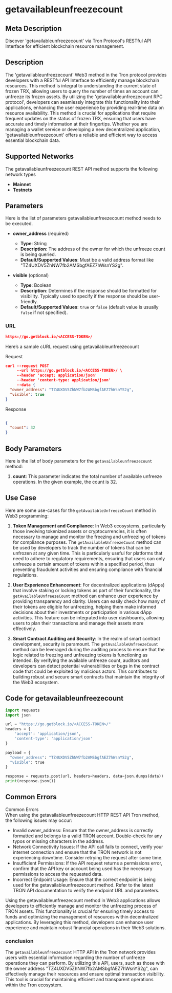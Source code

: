 # getavailableunfreezecount


## Meta Description
Discover 'getavailableunfreezecount' via Tron Protocol's RESTful API Interface for efficient blockchain resource management.

## Description
The 'getavailableunfreezecount' Web3 method in the Tron protocol provides developers with a RESTful API Interface to efficiently manage blockchain resources. This method is integral to understanding the current state of frozen TRX, allowing users to query the number of times an account can unfreeze its frozen assets. By utilizing the 'getavailableunfreezecount RPC protocol', developers can seamlessly integrate this functionality into their applications, enhancing the user experience by providing real-time data on resource availability. This method is crucial for applications that require frequent updates on the status of frozen TRX, ensuring that users have accurate and timely information at their fingertips. Whether you are managing a wallet service or developing a new decentralized application, 'getavailableunfreezecount' offers a reliable and efficient way to access essential blockchain data.

## Supported Networks
The getavailableunfreezecount REST API method supports the following network types
- **Mainnet**
- **Testnets**

## Parameters

Here is the list of parameters getavailableunfreezecount method needs to be executed.

- **owner_address** (required)
  - **Type**: String
  - **Description**: The address of the owner for which the unfreeze count is being queried.
  - **Default/Supported Values**: Must be a valid address format like "TZ4UXDV5ZhNW7fb2AMSbgfAEZ7hWsnYS2g".

- **visible** (optional)
  - **Type**: Boolean
  - **Description**: Determines if the response should be formatted for visibility. Typically used to specify if the response should be user-friendly.
  - **Default/Supported Values**: `true` or `false` (default value is usually `false` if not specified).

### URL
```json
https://go.getblock.io/<ACCESS-TOKEN>/
```
Here’s a sample cURL request using getavailableunfreezecount

Request
```json
curl --request POST 
     --url https://go.getblock.io/<ACCESS-TOKEN>/ \
     --header 'accept: application/json' 
     --header 'content-type: application/json' 
     --data {
  "owner_address": "TZ4UXDV5ZhNW7fb2AMSbgfAEZ7hWsnYS2g",
  "visible": true
}
```

Response
```json

{
  "count": 32
}
```
## Body Parameters

Here is the list of body parameters for the `getavailableunfreezecount` method:

1. **count**: This parameter indicates the total number of available unfreeze operations. In the given example, the count is 32.

## Use Case

Here are some use-cases for the `getAvailableUnfreezeCount` method in Web3 programming:

1. **Token Management and Compliance**: In Web3 ecosystems, particularly those involving tokenized assets or cryptocurrencies, it is often necessary to manage and monitor the freezing and unfreezing of tokens for compliance purposes. The `getAvailableUnfreezeCount` method can be used by developers to track the number of tokens that can be unfrozen at any given time. This is particularly useful for platforms that need to adhere to regulatory requirements, ensuring that users can only unfreeze a certain amount of tokens within a specified period, thus preventing fraudulent activities and ensuring compliance with financial regulations.

2. **User Experience Enhancement**: For decentralized applications (dApps) that involve staking or locking tokens as part of their functionality, the `getAvailableUnfreezeCount` method can enhance user experience by providing transparency and clarity. Users can easily check how many of their tokens are eligible for unfreezing, helping them make informed decisions about their investments or participation in various dApp activities. This feature can be integrated into user dashboards, allowing users to plan their transactions and manage their assets more effectively.

3. **Smart Contract Auditing and Security**: In the realm of smart contract development, security is paramount. The `getAvailableUnfreezeCount` method can be leveraged during the auditing process to ensure that the logic related to freezing and unfreezing tokens is functioning as intended. By verifying the available unfreeze count, auditors and developers can detect potential vulnerabilities or bugs in the contract code that could be exploited by malicious actors. This contributes to building robust and secure smart contracts that maintain the integrity of the Web3 ecosystem.

## Code for getavailableunfreezecount


```python
import requests
import json

url = "https://go.getblock.io/<ACCESS-TOKEN>/"
headers = {
    'accept': 'application/json',
    'content-type': 'application/json'
}

payload = {
  "owner_address": "TZ4UXDV5ZhNW7fb2AMSbgfAEZ7hWsnYS2g",
  "visible": true
}

response = requests.post(url, headers=headers, data=json.dumps(data))
print(response.json())
```
## Common Errors

Common Errors  
When using the getavailableunfreezecount HTTP REST API Tron method, the following issues may occur:  
- Invalid owner_address: Ensure that the owner_address is correctly formatted and belongs to a valid TRON account. Double-check for any typos or missing characters in the address.  
- Network Connectivity Issues: If the API call fails to connect, verify your internet connection and ensure that the TRON network is not experiencing downtime. Consider retrying the request after some time.  
- Insufficient Permissions: If the API request returns a permissions error, confirm that the API key or account being used has the necessary permissions to access the requested data.  
- Incorrect Endpoint Usage: Ensure that the correct endpoint is being used for the getavailableunfreezecount method. Refer to the latest TRON API documentation to verify the endpoint URL and parameters.  

Using the getavailableunfreezecount method in Web3 applications allows developers to efficiently manage and monitor the unfreezing process of TRON assets. This functionality is crucial for ensuring timely access to funds and optimizing the management of resources within decentralized applications. By leveraging this method, developers can enhance user experience and maintain robust financial operations in their Web3 solutions.

### conclusion

The `getavailableunfreezecount` HTTP API in the Tron network provides users with essential information regarding the number of unfreeze operations they can perform. By utilizing this API, users, such as those with the owner address "TZ4UXDV5ZhNW7fb2AMSbgfAEZ7hWsnYS2g", can effectively manage their resources and ensure optimal transaction visibility. This tool is crucial for maintaining efficient and transparent operations within the Tron ecosystem.
